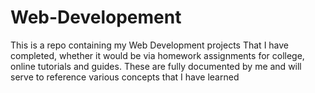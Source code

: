 # Web-Developement
This is a repo containing my Web Development projects That I have completed, whether it would be via homework assignments for college, online tutorials and guides. These are fully documented by me and will serve to reference various concepts that I have learned
